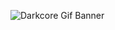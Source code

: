 ![Darkcore Gif Banner](https://github.com/user-attachments/assets/4392068f-47ea-49e6-b15c-1c76bdf72e95)
